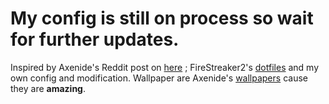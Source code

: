 # My config is still on process so wait for further updates. 

Inspired by Axenide's Reddit post on [here](https://www.reddit.com/r/unixporn/comments/1hw6ur3/hyprland_are_we_fabricating_yet_wip/?share_id=m2mH7VmBIrts25TuC_G9K&utm_medium=ios_app&utm_name=ioscss&utm_source=share&utm_term=1) ; FireStreaker2's [dotfiles](https://github.com/FireStreaker2/hutao-dotfiles) and my own config and modification.
Wallpaper are Axenide's [wallpapers](https://github.com/Axenide/Wallpapers) cause they are **amazing**.
